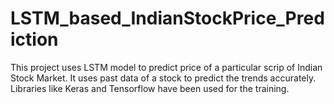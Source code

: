 # LSTM_based_IndianStockPrice_Prediction
This project uses LSTM model to predict price of a particular scrip of Indian Stock Market. It uses past data of a stock to predict the trends accurately.  Libraries like Keras and Tensorflow have been used for the training.

